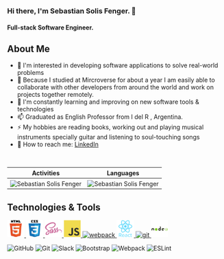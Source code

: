 ### Hi there, I'm Sebastian Solis Fenger. 👋
#### Full-stack Software Engineer.

<h2>About Me</h2>

- 🔭 I'm interested in developing software applications to solve real-world problems
- 🌱 Because I studied at Mircroverse for about a year I am easily able to collaborate with other developers from around the world and work on projects together remotely.
- 💬 I'm constantly learning and improving on new software tools & technologies
- 📫 Graduated as English Professor from I del R , Argentina.
- ⚡ My hobbies are reading books, working out and playing musical instruments specially guitar and listening to soul-touching songs
- 👯 How to reach me: [LinkedIn](https://www.linkedin.com/in/sebastian-solis-2712731a5/)

<p align="center">&nbsp;
 
| Activities |   Languages |
| ---------- | ----------- |
 | <img align="center" src="https://github-readme-stats.vercel.app/api?username=SebastianSolisFenger&show_icons=true&theme=outrun" alt="Sebastian Solis Fenger" width="500" /> | <img align="center" src="https://github-readme-stats.vercel.app/api/top-langs?username=SebastianSolisFenger&show_icons=true&theme=outrun&layout=compact" alt="Sebastian Solis Fenger" width="410"/>|
</p>

## Technologies & Tools

<p align="left">
    <a href="https://www.w3.org/html/" target="_blank"> <img src="https://raw.githubusercontent.com/devicons/devicon/master/icons/html5/html5-original-wordmark.svg" alt="html5" width="40" height="40"/> </a>
    <a href="https://www.w3schools.com/css/" target="_blank"> <img src="https://raw.githubusercontent.com/devicons/devicon/master/icons/css3/css3-original-wordmark.svg" alt="css3" width="40" height="40"/> </a>
<a href="https://sass-lang.com" target="_blank"> <img src="https://raw.githubusercontent.com/devicons/devicon/master/icons/sass/sass-original.svg" alt="sass" width="40" height="40"/> </a>
    <a href="https://developer.mozilla.org/en-US/docs/Web/JavaScript" target="_blank"> <img src="https://raw.githubusercontent.com/devicons/devicon/master/icons/javascript/javascript-original.svg" alt="javascript" width="40" height="40"/> </a>
<a href="https://webpack.js.org/" target="_blank"> <img src="https://www.vectorlogo.zone/logos/js_webpack/js_webpack-icon.svg" alt="webpack" width="40" height="40"/> </a>
<a href="https://reactjs.org/" target="_blank"> <img src="https://raw.githubusercontent.com/devicons/devicon/master/icons/react/react-original-wordmark.svg" alt="react" width="40" height="40"/> </a>
<a href="https://git-scm.com/" target="_blank"> <img src="https://www.vectorlogo.zone/logos/git-scm/git-scm-icon.svg" alt="git" width="40" height="40"/> </a>
 <a href="https://nodejs.org" target="_blank"> <img src="https://raw.githubusercontent.com/devicons/devicon/master/icons/nodejs/nodejs-original-wordmark.svg" alt="nodejs" width="40" height="40"/> </a>
    </p>

![GitHub](https://img.shields.io/badge/github-%23121011.svg?style=for-the-badge&logo=github&logoColor=white)
![Git](https://img.shields.io/badge/git-%23F05033.svg?style=for-the-badge&logo=git&logoColor=white)
![Slack](https://img.shields.io/badge/Slack-4A154B?style=for-the-badge&logo=slack&logoColor=white)
![Bootstrap](https://img.shields.io/badge/bootstrap-%23563D7C.svg?style=for-the-badge&logo=bootstrap&logoColor=white)
![Webpack](https://img.shields.io/badge/webpack-%238DD6F9.svg?style=for-the-badge&logo=webpack&logoColor=black)
![ESLint](https://img.shields.io/badge/ESLint-4B3263?style=for-the-badge&logo=eslint&logoColor=white)

<!-- <p align="center">&nbsp;
 
| PROJECTS |   PROJECTS |
| ---------- | ----------- |
 | [![Readme Card](https://github-readme-stats.vercel.app/api/pin/?username=SebastianSolisFenger&repo=my-portfolio-microverse)](https://github.com/SebastianSolisFenger/my-portfolio-microverse) | [![Readme Card](https://github-readme-stats.vercel.app/api/pin/?username=SebastianSolisFenger&repo=Boot-Camp)](https://github.com/SebastianSolisFenger/Boot-Camp)|
</p> -->




</p>
